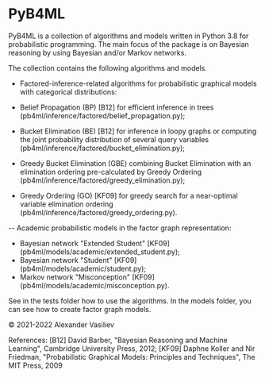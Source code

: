 # PyB4ML
PyB4ML is a collection of algorithms and models written in Python 3.8 for probabilistic programming. The main focus of the package is on Bayesian reasoning by using Bayesian and/or Markov networks. 

The collection contains the following algorithms and models.

* Factored-inference-related algorithms for probabilistic graphical models with categorical distributions:

- Belief Propagation (BP) [B12] for efficient inference in trees (pb4ml/inference/factored/belief_propagation.py);

- Bucket Elimination (BE) [B12] for inference in loopy graphs or computing the joint probability distribution of several query variables (pb4ml/inference/factored/bucket_elimination.py);

- Greedy Bucket Elimination (GBE) combining Bucket Elimination with an elimination ordering pre-calculated by Greedy Ordering (pb4ml/inference/factored/greedy_elimination.py);

- Greedy Ordering (GO) [KF09] for greedy search for a near-optimal variable elimination ordering (pb4ml/inference/factored/greedy_ordering.py).

-- Academic probabilistic models in the factor graph representation:
- Bayesian network "Extended Student" [KF09] (pb4ml/models/academic/extended_student.py);
- Bayesian network "Student" [KF09] (pb4ml/models/academic/student.py);
- Markov network "Misconception" [KF09] (pb4ml/models/academic/misconception.py).

See in the tests folder how to use the algorithms. In the models folder, you can see how to create factor graph models.

© 2021-2022 Alexander Vasiliev

References:
[B12] David Barber, "Bayesian Reasoning and Machine Learning", Cambridge University Press, 2012;
[KF09] Daphne Koller and Nir Friedman, "Probabilistic Graphical Models: Principles and Techniques", The MIT Press, 2009
